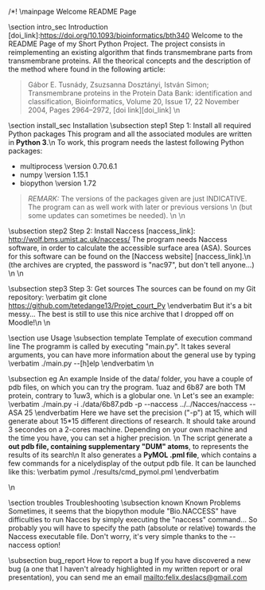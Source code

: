 /*! \mainpage Welcome README Page

\section intro_sec Introduction
[doi_link]:https://doi.org/10.1093/bioinformatics/bth340
Welcome to the README Page of my Short Python Project.
The project consists in reimplementing an existing algorithm that finds
transmembrane parts from transmembrane proteins.
All the theorical concepts and the description of the method where found in the
following article:
> Gábor E. Tusnády, Zsuzsanna Dosztányi, István Simon; Transmembrane proteins 
> in the Protein Data Bank: identification and classification, Bioinformatics,
> Volume 20, Issue 17, 22 November 2004, Pages 2964–2972, [doi link][doi_link]
\n


\section install_sec Installation
\subsection step1 Step 1: Install all required Python packages
This program and all the associated modules are written in **Python 3**.\n
To work, this program needs the lastest following Python packages:
* multiprocess \version 0.70.6.1
* numpy \version 1.15.1
* biopython \version 1.72
> *REMARK:* The versions of the packages given are just INDICATIVE. The program 
> can as well work with later or previous versions \n
> (but some updates can sometimes be needed). \n
\n

\subsection step2 Step 2: Install Naccess
[naccess_link]: http://wolf.bms.umist.ac.uk/naccess/
The program needs Naccess software, in order to calculate the accessible surface
area (ASA). Sources for this software can be found on the [Naccess website]
[naccess_link].\n
(the archives are crypted, the password is "nac97", but don't tell anyone...) \n
\n

\subsection step3 Step 3: Get sources
The sources  can be found on my Git repository:
\verbatim 
git clone https://github.com/tetedange13/Projet_court_Py 
\endverbatim
But it's a bit messy... The best is still to use this nice archive that I 
dropped off on Moodle!\n
\n


\section use Usage
\subsection template Template of execution command line
The programm is called by executing "main.py". It takes several arguments, you
can have more information about the general use by typing
\verbatim
./main.py --[h]elp
\endverbatim \n

\subsection eg An example
Inside of the data/ folder, you have a couple of pdb files, on which you can try
the program. 1uaz and 6b87 are both TM protein, contrary to 1uw3, which is a
globular one. \n
Let's see an example:
\verbatim
./main.py -i ./data/6b87.pdb -p --naccess ../../Nacces/naccess --ASA 25
\endverbatim
Here we have set the precision ("-p") at 15, which will generate about 15*15
different directions of research. It should take around 3 secondes on a 2-cores
machine.
Depending on your own machine and the time you have, you can set a higher 
precision. \n
The script generate a **out pdb file, containing supplementary "DUM" atoms**, to
 represents the results of its search\n
It also generates a **PyMOL .pml file**, which contains a few commands for a
 nicelydisplay of the output pdb file. It can be launched like this:
\verbatim
pymol ./results/cmd_pymol.pml
\endverbatim


\n

\section troubles Troubleshooting
\subsection known Known Problems
Sometimes, it seems that the biopython module "Bio.NACCESS" have difficulties to
run Nacces by simply executing the "naccess" command...
So probably you will have to specify the path (absolute or relative) towards
the Naccess executable file.
Don't worry, it's very simple thanks to the --naccess option!

\subsection bug_report How to report a bug
If you have discovered a new bug (a one that I haven't already highlighted in my
written report or oral presentation), you can send me an email
<mailto:felix.deslacs@gmail.com>
  

